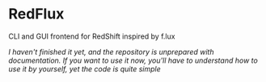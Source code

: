 # RedFlux
CLI and GUI frontend for RedShift inspired by f.lux

*I haven't finished it yet, and the repository is unprepared with documentation. If you want to use it now, you'll have to understand how to use it by yourself, yet the code is quite simple*
